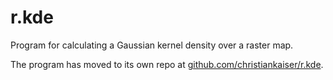 # r.kde

Program for calculating a Gaussian kernel density over a raster map.

The program has moved to its own repo at [github.com/christiankaiser/r.kde](https://github.com/christiankaiser/r.kde).
